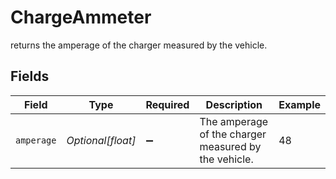 # ChargeAmmeter

returns the amperage of the charger measured by the vehicle.


## Fields

| Field                                                | Type                                                 | Required                                             | Description                                          | Example                                              |
| ---------------------------------------------------- | ---------------------------------------------------- | ---------------------------------------------------- | ---------------------------------------------------- | ---------------------------------------------------- |
| `amperage`                                           | *Optional[float]*                                    | :heavy_minus_sign:                                   | The amperage of the charger measured by the vehicle. | 48                                                   |